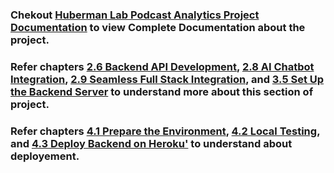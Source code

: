 ### Chekout [Huberman Lab Podcast Analytics Project Documentation](https://stripe-hawthorn-ee2.notion.site/Huberman-Lab-Podcast-Analytics-Project-Documentation-63121fe34d694d17a474cd32b6cacca0) to view Complete Documentation about the project.
### Refer chapters [2.6 Backend API Development](https://stripe-hawthorn-ee2.notion.site/Backend-Flask-Development-1736e9297319803a9608f307d43554ca), [2.8 AI Chatbot Integration](https://stripe-hawthorn-ee2.notion.site/ChatBot-Integration-1736e92973198080a3d8d555215c1c5c), [2.9 Seamless Full Stack Integration](https://stripe-hawthorn-ee2.notion.site/Full-Stack-Integration-1736e9297319809599b5de81ec8128e4), and [3.5 Set Up the Backend Server](https://stripe-hawthorn-ee2.notion.site/How-to-Run-Backend-Flaskapp-1736e9297319808b8636c67e6ed6da83?pvs=25) to understand more about this section of project.
### Refer chapters [4.1 Prepare the Environment](https://stripe-hawthorn-ee2.notion.site/Environment-Setup-1736e92973198093af4cdde84811f3a5?pvs=25), [4.2 Local Testing](https://stripe-hawthorn-ee2.notion.site/Testing-Locally-1736e929731980838c5dc7f54fb14755?pvs=25), and  [4.3 Deploy Backend on Heroku'](https://stripe-hawthorn-ee2.notion.site/Hosting-flask-app-on-Heroku-1736e9297319802488c5f8911c6ead2a?pvs=25) to understand about deployement.
